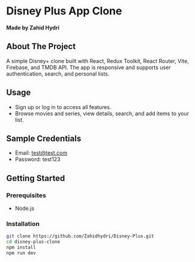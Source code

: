 # Disney Plus App Clone

**Made by Zahid Hydri**

## About The Project

A simple Disney+ clone built with React, Redux Toolkit, React Router, Vite, Firebase, and TMDB API. The app is responsive and supports user authentication, search, and personal lists.

## Usage

- Sign up or log in to access all features.
- Browse movies and series, view details, search, and add items to your list.

## Sample Credentials

- Email: test@test.com
- Password: test123

## Getting Started

### Prerequisites

- Node.js

### Installation

```bash
git clone https://github.com/Zahidhydri/Disney-Plus.git
cd disney-plus-clone
npm install
npm run dev
```
